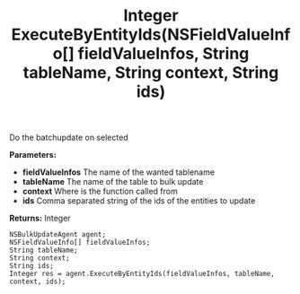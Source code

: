 ﻿---
uid: crmscript_ref_NSBulkUpdateAgent_ExecuteByEntityIds
title: Integer ExecuteByEntityIds(NSFieldValueInfo[] fieldValueInfos, String tableName, String context, String ids)
intellisense: NSBulkUpdateAgent.ExecuteByEntityIds
keywords: NSBulkUpdateAgent, ExecuteByEntityIds
so.topic: reference
---

Do the batchupdate on selected

**Parameters:**
 - **fieldValueInfos** The name of the wanted tablename
 - **tableName** The name of the table to bulk update
 - **context** Where is the function called from
 - **ids** Comma separated string of the ids of the entities to update

**Returns:** Integer

```crmscript
NSBulkUpdateAgent agent;
NSFieldValueInfo[] fieldValueInfos;
String tableName;
String context;
String ids;
Integer res = agent.ExecuteByEntityIds(fieldValueInfos, tableName, context, ids);
```

